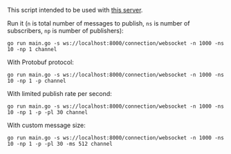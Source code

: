 This script intended to be used with [this server](https://github.com/centrifugal/centrifuge/tree/master/_examples/benchmark/bench_server).

Run it (`n` is total number of messages to publish, `ns` is number of subscribers, `np` is number of publishers):

```
go run main.go -s ws://localhost:8000/connection/websocket -n 1000 -ns 10 -np 1 channel
```

With Protobuf protocol:

```
go run main.go -s ws://localhost:8000/connection/websocket -n 1000 -ns 10 -np 1 -p channel
```

With limited publish rate per second:

```
go run main.go -s ws://localhost:8000/connection/websocket -n 1000 -ns 10 -np 1 -p -pl 30 channel
```

With custom message size:

```
go run main.go -s ws://localhost:8000/connection/websocket -n 1000 -ns 10 -np 1 -p -pl 30 -ms 512 channel
```

